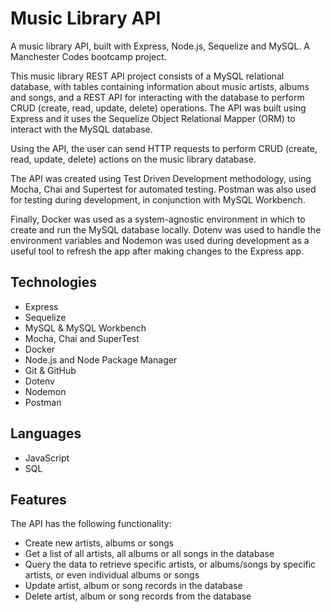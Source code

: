 # Music Library API

A music library API, built with Express, Node.js, Sequelize and MySQL. A Manchester Codes bootcamp project.

This music library REST API project consists of a MySQL relational database, with tables containing information about music artists, albums and songs, and a REST API for interacting with the database to perform CRUD (create, read, update, delete) operations. The API was built using Express and it uses the Sequelize Object Relational Mapper (ORM) to interact with the MySQL database.

Using the API, the user can send HTTP requests to perform CRUD (create, read, update, delete) actions on the music library database.

The API was created using Test Driven Development methodology, using Mocha, Chai and Supertest for automated testing. Postman was also used for testing during development, in conjunction with MySQL Workbench.

Finally, Docker was used as a system-agnostic environment in which to create and run the MySQL database locally. Dotenv was used to handle the environment variables and Nodemon was used during development as a useful tool to refresh the app after making changes to the Express app.

## Technologies

- Express
- Sequelize
- MySQL & MySQL Workbench
- Mocha, Chai and SuperTest
- Docker
- Node.js and Node Package Manager
- Git & GitHub
- Dotenv
- Nodemon
- Postman

## Languages

- JavaScript
- SQL

## Features

The API has the following functionality:

- Create new artists, albums or songs
- Get a list of all artists, all albums or all songs in the database
- Query the data to retrieve specific artists, or albums/songs by specific artists, or even individual albums or songs
- Update artist, album or song records in the database
- Delete artist, album or song records from the database

